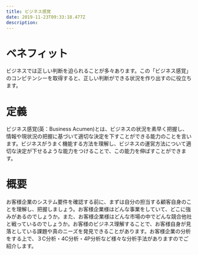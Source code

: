 ```yaml
---
title: ビジネス感覚
date: 2019-11-23T09:33:18.477Z
description:
---
```

# ベネフィット

ビジネスでは正しい判断を迫られることが多々あります。この「ビジネス感覚」のコンピテンシーを取得すると、正しい判断ができる状況を作り出すのに役立ちます。



#  定義

ビジネス感覚(英：Business Acumen)とは、ビジネスの状況を素早く把握し、情報や現状況の把握に基づいて適切な決定を下すことができる能力のことを言います。ビジネスがうまく機能する方法を理解し、ビジネスの運営方法について適切な決定が下せるような能力をつけることで、この能力を伸ばすことができます。



# 概要

お客様企業のシステム要件を確認する前に、まずは自分の担当する顧客自身のことを理解し、把握しましょう。お客様企業様はどんな事業をしていて、どこに強みがあるのでしょうか。また、お客様企業様はどんな市場の中でどんな競合他社と戦っているのでしょうか。お客様のビジネス理解することで、お客様自身が見落としている課題や真のニーズを発見できることがあります。お客様企業の分析をする上で、３C分析・4C分析・4P分析など様々な分析手法がありますのでご紹介します。
